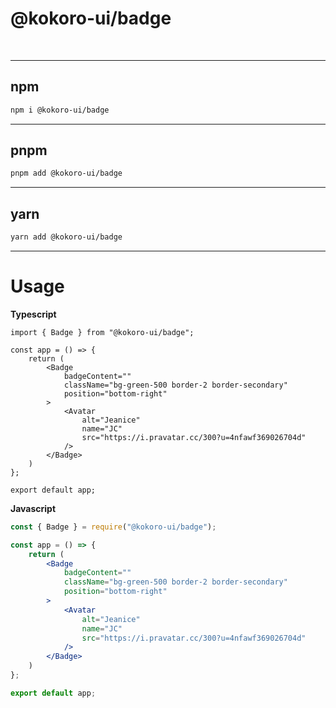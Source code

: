 # @kokoro-ui/badge

<br/>

---

## ****npm****
```bash
npm i @kokoro-ui/badge
```

---

## ****pnpm****
```bash
pnpm add @kokoro-ui/badge
```

---

## ****yarn****
```bash
yarn add @kokoro-ui/badge
```

---

# Usage

**Typescript**
```tsx
import { Badge } from "@kokoro-ui/badge";

const app = () => {
    return (
        <Badge
            badgeContent=""
            className="bg-green-500 border-2 border-secondary"
            position="bottom-right"
        >
            <Avatar
                alt="Jeanice"
                name="JC"
                src="https://i.pravatar.cc/300?u=4nfawf369026704d"
            />
        </Badge>
    )
};

export default app;
```

**Javascript**
```jsx
const { Badge } = require("@kokoro-ui/badge");

const app = () => {
    return (
        <Badge
            badgeContent=""
            className="bg-green-500 border-2 border-secondary"
            position="bottom-right"
        >
            <Avatar
                alt="Jeanice"
                name="JC"
                src="https://i.pravatar.cc/300?u=4nfawf369026704d"
            />
        </Badge>
    )
};

export default app;
```